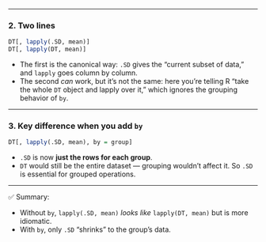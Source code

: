 

---

### 2. Two lines

```r
DT[, lapply(.SD, mean)]
DT[, lapply(DT, mean)]
```

- The first is the canonical way: `.SD` gives the “current subset of data,” and `lapply` goes column by column.
- The second _can_ work, but it’s not the same: here you’re telling R “take the whole `DT` object and lapply over it,” which ignores the grouping behavior of `by`.

---

### 3. Key difference when you add `by`

```r
DT[, lapply(.SD, mean), by = group]
```

- `.SD` is now **just the rows for each group**.
- `DT` would still be the entire dataset — grouping wouldn’t affect it.
So `.SD` is essential for grouped operations.

---

✅ Summary:
- Without `by`, `lapply(.SD, mean)` _looks like_ `lapply(DT, mean)` but is more idiomatic.
- With `by`, only `.SD` “shrinks” to the group’s data.
